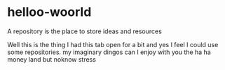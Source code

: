 # helloo-woorld
A repository is the place to store ideas and resources

Well this is the thing I had this tab open for a bit and yes I feel I could use some repositories.
my imaginary dingos can I enjoy with you the ha ha money land 
but noknow stress
